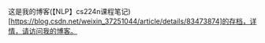 这是我的博客(【NLP】cs224n课程笔记)[https://blog.csdn.net/weixin_37251044/article/details/83473874]的存档，详情，请访问我的博客。
